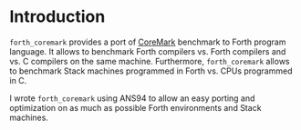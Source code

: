 # Introduction
`forth_coremark` provides a port of [CoreMark](https://www.eembc.org/coremark) benchmark to Forth program language.
It allows to benchmark Forth compilers vs. Forth compilers and vs. C compilers on the same machine.
Furthermore, `forth_coremark` allows to benchmark Stack machines programmed in Forth vs. CPUs programmed in C.

I wrote `forth_coremark` using ANS94 to allow an easy porting and optimization on as much as possible Forth environments and Stack machines.

